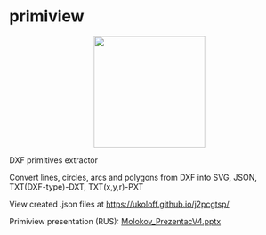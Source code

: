 # primiview
<p align="center">
  <img src="https://i.postimg.cc/KzwHJBx7/primiview-V4.png" width="200" />
</p>
DXF primitives extractor

Convert lines, circles, arcs and polygons from DXF into SVG, JSON, TXT(DXF-type)-DXT, TXT(x,y,r)-PXT

View created .json files at https://ukoloff.github.io/j2pcgtsp/

Primiview presentation (RUS):
[Molokov_PrezentacV4.pptx](https://github.com/leomolokov/primiview/files/12776710/Molokov_PrezentacV4.pptx)

